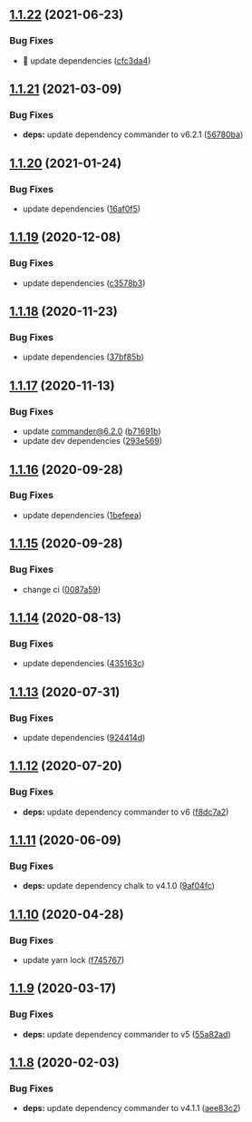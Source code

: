 ## [1.1.22](https://github.com/JimmyBeldone/mk-react-comp/compare/v1.1.21...v1.1.22) (2021-06-23)


### Bug Fixes

* 🐛 update dependencies ([cfc3da4](https://github.com/JimmyBeldone/mk-react-comp/commit/cfc3da49dc98184fb602c3afc54eaa9b46a4d62b))

## [1.1.21](https://github.com/JimmyBeldone/mk-react-comp/compare/v1.1.20...v1.1.21) (2021-03-09)


### Bug Fixes

* **deps:** update dependency commander to v6.2.1 ([56780ba](https://github.com/JimmyBeldone/mk-react-comp/commit/56780bab85ca08d1bf74c91872cceac6943d374f))

## [1.1.20](https://github.com/JimmyBeldone/mk-react-comp/compare/v1.1.19...v1.1.20) (2021-01-24)


### Bug Fixes

* update dependencies ([16af0f5](https://github.com/JimmyBeldone/mk-react-comp/commit/16af0f509bf42f842f5120c7ac82fc163812f3a9))

## [1.1.19](https://github.com/JimmyBeldone/mk-react-comp/compare/v1.1.18...v1.1.19) (2020-12-08)


### Bug Fixes

* update dependencies ([c3578b3](https://github.com/JimmyBeldone/mk-react-comp/commit/c3578b3b902e50ae92aad5e943877766d9e9936d))

## [1.1.18](https://github.com/JimmyBeldone/mk-react-comp/compare/v1.1.17...v1.1.18) (2020-11-23)


### Bug Fixes

* update dependencies ([37bf85b](https://github.com/JimmyBeldone/mk-react-comp/commit/37bf85b376d962ed3d44b2d6c14cae6c85b2ad80))

## [1.1.17](https://github.com/JimmyBeldone/mk-react-comp/compare/v1.1.16...v1.1.17) (2020-11-13)


### Bug Fixes

* update commander@6.2.0 ([b71691b](https://github.com/JimmyBeldone/mk-react-comp/commit/b71691b6ccfea2e332df142f349cb89c45891c2f))
* update dev dependencies ([293e569](https://github.com/JimmyBeldone/mk-react-comp/commit/293e56907dd08fca987e7d1b7db0cea91de6f8cf))

## [1.1.16](https://github.com/JimmyBeldone/mk-react-comp/compare/v1.1.15...v1.1.16) (2020-09-28)


### Bug Fixes

* update dependencies ([1befeea](https://github.com/JimmyBeldone/mk-react-comp/commit/1befeeae5ab96f9a711372a7c202308f6a23fd98))

## [1.1.15](https://github.com/JimmyBeldone/mk-react-comp/compare/v1.1.14...v1.1.15) (2020-09-28)


### Bug Fixes

* change ci ([0087a59](https://github.com/JimmyBeldone/mk-react-comp/commit/0087a59e83cc2cd1bd00285739e02a0b4940db02))

## [1.1.14](https://github.com/JimmyBeldone/mk-react-comp/compare/v1.1.13...v1.1.14) (2020-08-13)


### Bug Fixes

* update dependencies ([435163c](https://github.com/JimmyBeldone/mk-react-comp/commit/435163c0712abc95bbe70c99ecbacc6596191853))

## [1.1.13](https://github.com/JimmyBeldone/mk-react-comp/compare/v1.1.12...v1.1.13) (2020-07-31)


### Bug Fixes

* update dependencies ([924414d](https://github.com/JimmyBeldone/mk-react-comp/commit/924414d500265d7863fd4cdcf7fb0622e873cde3))

## [1.1.12](https://github.com/JimmyBeldone/mk-react-comp/compare/v1.1.11...v1.1.12) (2020-07-20)


### Bug Fixes

* **deps:** update dependency commander to v6 ([f8dc7a2](https://github.com/JimmyBeldone/mk-react-comp/commit/f8dc7a2ea927c7d819654dfea5df96a53a02ca62))

## [1.1.11](https://github.com/JimmyBeldone/mk-react-comp/compare/v1.1.10...v1.1.11) (2020-06-09)


### Bug Fixes

* **deps:** update dependency chalk to v4.1.0 ([9af04fc](https://github.com/JimmyBeldone/mk-react-comp/commit/9af04fc5c6e31e2d8a1d3c8df6859c9bc64462b3))

## [1.1.10](https://github.com/JimmyBeldone/mk-react-comp/compare/v1.1.9...v1.1.10) (2020-04-28)


### Bug Fixes

* update yarn lock ([f745767](https://github.com/JimmyBeldone/mk-react-comp/commit/f745767fddf25129e6e44debf0e21d4407db9c6d))

## [1.1.9](https://github.com/JimmyBeldone/mk-react-comp/compare/v1.1.8...v1.1.9) (2020-03-17)


### Bug Fixes

* **deps:** update dependency commander to v5 ([55a82ad](https://github.com/JimmyBeldone/mk-react-comp/commit/55a82ad))

## [1.1.8](https://github.com/JimmyBeldone/mk-react-comp/compare/v1.1.7...v1.1.8) (2020-02-03)


### Bug Fixes

* **deps:** update dependency commander to v4.1.1 ([aee83c2](https://github.com/JimmyBeldone/mk-react-comp/commit/aee83c2))

